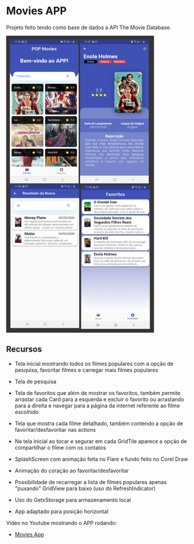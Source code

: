 # Movies APP

Projeto feito tendo como base de dados a API The Movie Database.

<img src="assets/images/git.png" width=400 height=800>

## Recursos

- Tela inicial mostrando todos os filmes populares com a opção de pesquisa, favoritar filmes e carregar mais filmes populares

- Tela de pesquisa

- Tela de favoritos que além de mostrar os favoritos, também permite arrastar cada Card para a esquerda e excluir o favorito ou arrastando para a direita e navegar para a página da internet referente ao filme escolhido

- Tela que mostra cada filme detalhado, também contendo a opção de favoritar/desfavoritar nas actions

- Na tela inicial ao tocar e segurar em cada GridTile aparece a opção de compartilhar o filme com os contatos

- SplashScreen com animação feita no Flare e fundo feito no Corel Draw

- Animação do coração ao favoritar/desfavoritar

- Possibilidade de recarregar a lista de filmes populares apenas "puxando" GridView para baixo (uso do RefreshIndicator)

- Uso do GetxStorage para armazenamento local

- App adaptado para posição horizontal

Vídeo no Youtube mostrando o APP rodando:

- [Movies App](https://youtu.be/FYp8zFuaTNI)
